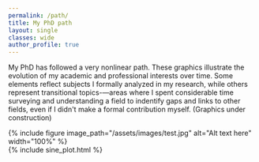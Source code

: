 ```yaml
---
permalink: /path/
title: My PhD path
layout: single
classes: wide
author_profile: true 
---
```


My PhD has followed a very nonlinear path. These graphics illustrate the evolution of my academic and professional interests over time. Some elements reflect subjects I formally analyzed in my research, while others represent transitional topics-—areas where I spent considerable time surveying and understanding a field to indentify gaps and links to other fields, even if I didn't make a formal contribution myself. (Graphics under construction)

{% include figure image_path="/assets/images/test.jpg" alt="Alt text here" width="100%" %}  
{% include sine_plot.html %}
